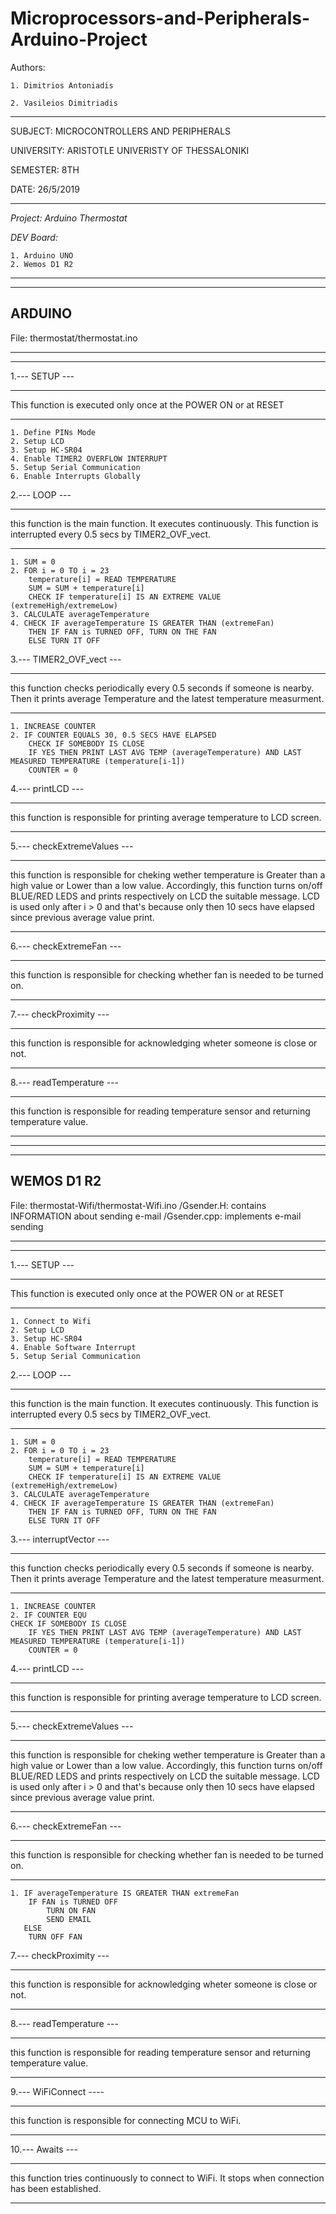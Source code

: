 # Microprocessors-and-Peripherals-Arduino-Project

Authors: 

    1. Dimitrios Antoniadis
    
    2. Vasileios Dimitriadis
    
************************************

SUBJECT:	MICROCONTROLLERS AND PERIPHERALS	

 UNIVERSITY:	ARISTOTLE UNIVERISTY OF THESSALONIKI	

 SEMESTER:	8TH					

 DATE:		26/5/2019				
****************************

*Project: Arduino Thermostat*

*DEV Board:*

    1. Arduino UNO
    2. Wemos D1 R2

					
*****************************************
*****************************************

ARDUINO
-----------------------

File: thermostat/thermostat.ino

*****************************************
*****************************************

1.--- SETUP ---

------------------------------------------

 This function is executed only once at the POWER ON 
 or at RESET
 
---------------------------------
	
	1. Define PINs Mode
	2. Setup LCD
	3. Setup HC-SR04
	4. Enable TIMER2 OVERFLOW INTERRUPT
	5. Setup Serial Communication
	6. Enable Interrupts Globally
	
2.--- LOOP ---

-------------------------

 this function is the main function. It executes
 continuously. This function is interrupted every 0.5 secs
 by TIMER2_OVF_vect.
 
-------------------------------

	1. SUM = 0
	2. FOR i = 0 TO i = 23
		temperature[i] = READ TEMPERATURE
		SUM = SUM + temperature[i]
		CHECK IF temperature[i] IS AN EXTREME VALUE (extremeHigh/extremeLow)
	3. CALCULATE averageTemperature
	4. CHECK IF averageTemperature IS GREATER THAN (extremeFan)
		THEN IF FAN is TURNED OFF, TURN ON THE FAN
		ELSE TURN IT OFF
		
3.--- TIMER2_OVF_vect ---

-------------------------------

 this function checks periodically every 0.5 seconds
 if someone is nearby. Then it prints average Temperature 
 and the latest temperature measurment.
 
----------------------------------------------
	
	1. INCREASE COUNTER
	2. IF COUNTER EQUALS 30, 0.5 SECS HAVE ELAPSED
		CHECK IF SOMEBODY IS CLOSE
		IF YES THEN PRINT LAST AVG TEMP (averageTemperature) AND LAST MEASURED TEMPERATURE (temperature[i-1])
		COUNTER = 0
		
		
4.--- printLCD ---

------------------------
	
 this function is responsible for
 printing average temperature to
 LCD screen.
 
--------------------------------------


5.--- checkExtremeValues ---

------------------------------------------

 this function is responsible for cheking wether
 temperature is Greater than a high value or
 Lower than a low value. Accordingly, this function
 turns on/off BLUE/RED LEDS and prints respectively 
 on LCD the suitable message. LCD is used only after
 i > 0 and that's because only then 10 secs have elapsed
 since previous average value print.
 
---------------------------------------------------------

6.--- checkExtremeFan ---

------------------------------------------------

 this function is responsible 
 for checking whether fan is needed
 to be turned on.
 
--------------------------------------------------

7.--- checkProximity ---

-----------------------------------

 this function is responsible for acknowledging wheter 
 someone is close or not.

-------------------------------------

8.--- readTemperature ---

--------------------------------------

 this function is responsible for reading 
 temperature sensor and returning temperature value.

-------------------------------------------



				
*****************************************
*****************************************

WEMOS D1 R2
-----------------------

File: thermostat-Wifi/thermostat-Wifi.ino
      		     /Gsender.H:   contains INFORMATION about sending e-mail 
		     /Gsender.cpp: implements e-mail sending

*****************************************
*****************************************

1.--- SETUP ---

------------------------------------------

 This function is executed only once at the POWER ON 
 or at RESET
 
---------------------------------
	
	1. Connect to Wifi
	2. Setup LCD
	3. Setup HC-SR04
	4. Enable Software Interrupt
	5. Setup Serial Communication
	
	
2.--- LOOP ---

-------------------------

 this function is the main function. It executes
 continuously. This function is interrupted every 0.5 secs
 by TIMER2_OVF_vect.
 
-------------------------------

	1. SUM = 0
	2. FOR i = 0 TO i = 23
		temperature[i] = READ TEMPERATURE
		SUM = SUM + temperature[i]
		CHECK IF temperature[i] IS AN EXTREME VALUE (extremeHigh/extremeLow)
	3. CALCULATE averageTemperature
	4. CHECK IF averageTemperature IS GREATER THAN (extremeFan)
		THEN IF FAN is TURNED OFF, TURN ON THE FAN
		ELSE TURN IT OFF
		
3.--- interruptVector ---

-------------------------------

 this function checks periodically every 0.5 seconds
 if someone is nearby. Then it prints average Temperature 
 and the latest temperature measurment.
 
----------------------------------------------
	
	1. INCREASE COUNTER
	2. IF COUNTER EQU
	CHECK IF SOMEBODY IS CLOSE
		IF YES THEN PRINT LAST AVG TEMP (averageTemperature) AND LAST MEASURED TEMPERATURE (temperature[i-1])
		COUNTER = 0
		
		
4.--- printLCD ---

------------------------
	
 this function is responsible for
 printing average temperature to
 LCD screen.
 
--------------------------------------


5.--- checkExtremeValues ---

------------------------------------------

 this function is responsible for cheking wether
 temperature is Greater than a high value or
 Lower than a low value. Accordingly, this function
 turns on/off BLUE/RED LEDS and prints respectively 
 on LCD the suitable message. LCD is used only after
 i > 0 and that's because only then 10 secs have elapsed
 since previous average value print.
 
---------------------------------------------------------

6.--- checkExtremeFan ---

------------------------------------------------

 this function is responsible 
 for checking whether fan is needed
 to be turned on.
 
--------------------------------------------------

	1. IF averageTemperature IS GREATER THAN extremeFan
		IF FAN is TURNED OFF
			TURN ON FAN
			SEND EMAIL
	   ELSE
	   	TURN OFF FAN

7.--- checkProximity ---

-----------------------------------

 this function is responsible for acknowledging wheter 
 someone is close or not.

-------------------------------------

8.--- readTemperature ---

--------------------------------------

 this function is responsible for reading 
 temperature sensor and returning temperature value.

-------------------------------------------

9.--- WiFiConnect ----

--------------------------------

 this function is responsible for connecting 
 MCU to WiFi.
 
----------------------------------

10.--- Awaits ---

------------------------
 this function tries continuously to connect to WiFi.
 It stops when connection has been established.

-----------------------------------------------


		

 
